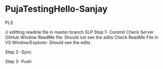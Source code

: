 # PujaTestingHello-Sanjay
PLS

// editting readme file in master branch
SLP
Step 1- Commit
Check Server GitHub Window ReadMe file: Should not see the edits
Check ReadMe File in VS Window/Explorer: Should see the edits

Step 2- Sync


Step 3- Push

